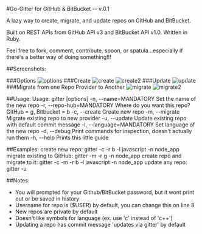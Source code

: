 #Go-Gitter for GitHub & BitBucket -- v.0.1

A lazy way to create, migrate, and update repos on GitHub and BitBucket.

Built on REST APIs from GitHub API v3 and BitBucket API v1.0. Written in Ruby.

Feel free to fork, comment, contribute, spoon, or spatula...especially if there's a better way of doing something!!!

##Screenshots:

###Options
![options](https://github.com/dderiso/gitter/raw/master/screenshots_for_github/options.png)
###Create
![create](https://github.com/dderiso/gitter/raw/master/screenshots_for_github/create.png)
![create2](https://github.com/dderiso/gitter/raw/master/screenshots_for_github/create2.png)
###Update
![update](https://github.com/dderiso/gitter/raw/master/screenshots_for_github/update.png)
###Migrate from one Repo Provider to Another
![migrate](https://github.com/dderiso/gitter/raw/master/screenshots_for_github/migrate.png)
![migrate2](https://github.com/dderiso/gitter/raw/master/screenshots_for_github/migrate2.png)

##Usage:
    Usage: gitter [options]
    -n, --name=MANDATORY             Set the name of the new repo
    -r, --repo-hub=MANDATORY         Where do you want this repo? GitHub = g, Bitbucket = b
    -c, --create                     Create new repo
    -m, --migrate                    Migrate existing repo to new provider
    -u, --update                     Update existing repo with default commit message
    -l, --language=MANDATORY         Set language of the new repo
    -d, --debug                      Print commands for inspection, doesn't actually run them
    -h, --help                       Prints this little guide

##Examples:
    create new repo: 				gitter -c -r b -l javascript -n node_app
    migrate existing to GitHub: 	gitter -m -r g -n node_app
    create repo and migrate to it: 	gitter -c -m -r b -l javascript -n node_app
    update any repo: 				gitter -u

##Notes:
* You will prompted for your Github/BitBucket password, but it wont print out or be saved in history
* Username for repo is ($USER) by default, you can change this on line 8
* New repos are private by default
* Doesn't like symbols for language (ex. use 'c' instead of 'c++')
* Updating a repo has commit message 'updates via gitter' by default

